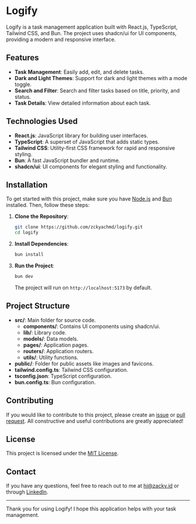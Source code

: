# Logify

Logify is a task management application built with React.js, TypeScript, Tailwind CSS, and Bun. The project uses shadcn/ui for UI components, providing a modern and responsive interface.

## Features

- **Task Management**: Easily add, edit, and delete tasks.
- **Dark and Light Themes**: Support for dark and light themes with a mode toggle.
- **Search and Filter**: Search and filter tasks based on title, priority, and status.
- **Task Details**: View detailed information about each task.

## Technologies Used

- **React.js**: JavaScript library for building user interfaces.
- **TypeScript**: A superset of JavaScript that adds static types.
- **Tailwind CSS**: Utility-first CSS framework for rapid and responsive styling.
- **Bun**: A fast JavaScript bundler and runtime.
- **shadcn/ui**: UI components for elegant styling and functionality.

## Installation

To get started with this project, make sure you have [Node.js](https://nodejs.org/) and [Bun](https://bun.sh/) installed. Then, follow these steps:

1. **Clone the Repository**:

    ```bash
    git clone https://github.com/zckyachmd/logify.git
    cd logify
    ```

2. **Install Dependencies**:

    ```bash
    bun install
    ```

3. **Run the Project**:

    ```bash
    bun dev
    ```

    The project will run on `http://localhost:5173` by default.

## Project Structure

- **src/**: Main folder for source code.
  - **components/**: Contains UI components using shadcn/ui.
  - **lib/**: Library code.
  - **models/**: Data models.
  - **pages/**: Application pages.
  - **routers/**: Application routers.
  - **utils/**: Utility functions.
- **public/**: Folder for public assets like images and favicons.
- **tailwind.config.ts**: Tailwind CSS configuration.
- **tsconfig.json**: TypeScript configuration.
- **bun.config.ts**: Bun configuration.

## Contributing

If you would like to contribute to this project, please create an [issue](https://github.com/zckyachmd/logify/issues) or [pull request](https://github.com/zckyachmd/logify/pulls). All constructive and useful contributions are greatly appreciated!

## License

This project is licensed under the [MIT License](LICENSE).

## Contact

If you have any questions, feel free to reach out to me at [hi@zacky.id](mailto:hi.zacky@id) or through [LinkedIn](https://www.linkedin.com/in/zackyachmad/).

---

Thank you for using Logify! I hope this application helps with your task management.
